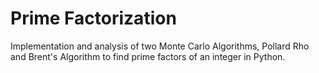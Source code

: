 # Prime Factorization
Implementation and analysis of two Monte Carlo Algorithms, Pollard Rho and Brent's Algorithm to find prime factors of an integer in Python.
